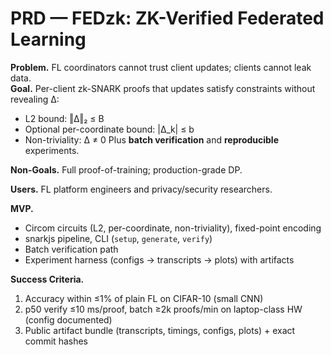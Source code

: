 # PRD — FEDzk: ZK-Verified Federated Learning

**Problem.** FL coordinators cannot trust client updates; clients cannot leak data.  
**Goal.** Per-client zk-SNARK proofs that updates satisfy constraints without revealing Δ:
- L2 bound: ‖Δ‖₂ ≤ B
- Optional per-coordinate bound: |Δ_k| ≤ b
- Non-triviality: Δ ≠ 0
Plus **batch verification** and **reproducible** experiments.

**Non-Goals.** Full proof-of-training; production-grade DP.

**Users.** FL platform engineers and privacy/security researchers.

**MVP.**
- Circom circuits (L2, per-coordinate, non-triviality), fixed-point encoding
- snarkjs pipeline, CLI (`setup`, `generate`, `verify`)
- Batch verification path
- Experiment harness (configs → transcripts → plots) with artifacts

**Success Criteria.**
1) Accuracy within ≤1% of plain FL on CIFAR-10 (small CNN)
2) p50 verify ≤10 ms/proof, batch ≥2k proofs/min on laptop-class HW (config documented)
3) Public artifact bundle (transcripts, timings, configs, plots) + exact commit hashes
